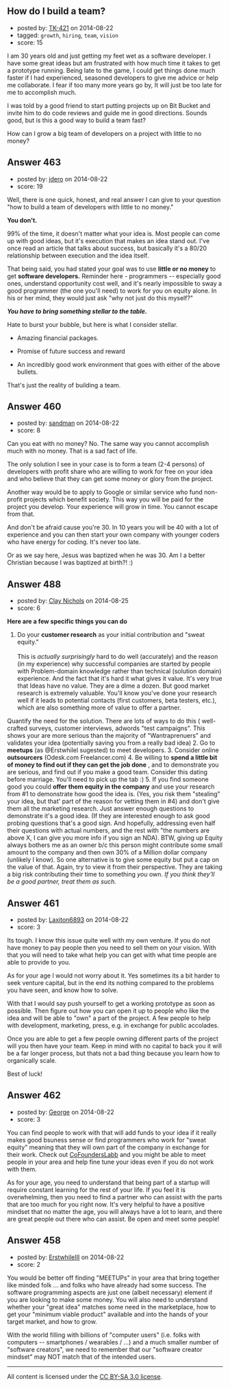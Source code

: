 ## How do I build a team?

- posted by: [TK-421](https://stackexchange.com/users/4125630/tk-421) on 2014-08-22
- tagged: `growth`, `hiring`, `team`, `vision`
- score: 15

I am 30 years old and just getting my feet wet as a software developer. I have some great ideas but am frustrated with how much time it takes to get a prototype running. Being late to the game, I could get things done much faster if I had experienced, seasoned developers to give me advice or help me collaborate. I fear if too many more years go by, It will just be too late for me to accomplish much.

I was told by a good friend to start putting projects up on Bit Bucket and invite him to do code reviews and guide me in good directions. Sounds good, but is this a good way to build a team fast?

How can I grow a big team of developers on a project with little to no money?


## Answer 463

- posted by: [jdero](https://stackexchange.com/users/1972448/jdero) on 2014-08-22
- score: 19

Well, there is one quick, honest, and real answer I can give to your question "how to build a team of developers with little to no money."

**You don't.**

99% of the time, it doesn't matter what your idea is. Most people can come up with good ideas, but it's execution that makes an idea stand out. I've once read an article that talks about success, but basically it's a 80/20 relationship between execution and the idea itself.

That being said, you had stated your goal was to use **little or no money** to get **software developers.** Reminder here - programmers -- especially good ones, understand opportunity cost well, and it's nearly impossible to sway a good programmer (the one you'll need) to work for you on equity alone. In his or her mind, they would just ask "why not just do this myself?"

***You have to bring something stellar to the table.***

Hate to burst your bubble, but here is what I consider stellar.

  -  Amazing financial packages.

  -  Promise of future success and reward

  -  An incredibly good work environment that goes with either of the above bullets.


That's just the reality of building a team.


## Answer 460

- posted by: [sandman](https://stackexchange.com/users/194597/sandman) on 2014-08-22
- score: 8

Can you eat with no money? No. The same way you cannot accomplish much with no money. That is a sad fact of life. 

The only solution I see in your case is to form a team (2-4 persons) of developers with profit share who are willing to work for free on your idea and who believe that they can get some money or glory from the project. 

Another way would be to apply to Google or similar service who fund non-profit projects which benefit society. This way you will be paid for the project you develop. Your experience will grow in time. You cannot escape from that. 

And don't be afraid cause you're 30. In 10 years you will be 40 with a lot of experience and you can then start your own company with younger coders who have energy for coding. It's never too late. 

Or as we say here, Jesus was baptized when he was 30. Am I a better Christian because I was baptized at birth?! :)


## Answer 488

- posted by: [Clay Nichols](https://stackexchange.com/users/3400/clay-nichols) on 2014-08-25
- score: 6

**Here are a few specific things you can do**

 1. Do your **customer research** as your initial contribution and "sweat equity."<br><br>This is *actually surprisingly* hard to do well (accurately) and the
    reason (in my experience) why successful companies are started by
    people with Problem-domain knowledge rather than technical (solution
    domain) experience. And the fact that it's hard it what gives it
    value. It's very true that Ideas have no value. They are a dime a
    dozen. But good market research is extremely valuable. You'll know
    you've done your research well if it leads to potential contacts
    (first customers, beta testers, etc.), which are also something more
    of value to offer a partner.

 Quantify the need for the solution.  There are lots of ways to do this ( well-crafted surveys, customer interviews, adwords "test campaigns".  This shows your are more serious than the majority of "Wantraprenuers" and validates your idea (potentially saving you from a really bad idea)
 2. Go to **meetups** (as @Erstwhilel sugested) to meet developers.
 3. Consider online **outsourcers** (Odesk.com Freelancer.com)
 4. Be willing to **spend a little bit of money to find out if they can get the job done** , and to demonstrate you are serious, and find out if you make a good team. Consider this dating before marriage. You'll need to pick up the tab :)
 5. If you find someone good you could **offer them equity in the company** and use your research from #1 to demonstrate how good the idea is. (Yes, you risk them "stealing" your idea, but that' part of the reason for vetting them in #4) and don't give them all the marketing research. Just answer enough questions to demonstrate it's a good idea. (If they are interested enough to ask good probing questions that's a good sign. And hopefully, addressing even half their questions with actual numbers, and the rest with "the numbers are above X, I can give you more info if you sign an NDA).
BTW, giving up Equity always bothers me as an owner b/c this person might contribute some small amount to the company and then own 30% of a Million dollar company (unlikely I know). So one alternative is to give some equity but put a cap on the value of that. Again, try to view it from their perspective. They are taking a big risk contributing their time to something *you* own.  *If you think they'll be a good partner, treat them as such.*



## Answer 461

- posted by: [Laxiton6893](https://stackexchange.com/users/2181902/laxiton6893) on 2014-08-22
- score: 3

Its tough. I know this issue quite well with my own venture. If you do not have money to pay people then you need to sell them on your vision. With that you will need to take what help you can get with what time people are able to provide to you. 

As for your age I would not worry about it. Yes sometimes its a bit harder to seek venture capital, but in the end its nothing compared to the problems you have seen, and know how to solve. 

With that I would say push yourself to get a working prototype as soon as possible. Then figure out how you can open it up to people who like the idea and will be able to "own" a part of the project. A few people to help with development, marketing, press, e.g. in exchange for public accolades. 

Once you are able to get a few people owning different parts of the project will you then have your team. Keep in mind with no capital to back you it will be a far longer process, but thats not a bad thing because you learn how to organically scale.

Best of luck!



## Answer 462

- posted by: [George](https://stackexchange.com/users/3516499/george) on 2014-08-22
- score: 3

You can find people to work with that will add funds to your idea if it really makes good bsuness sense or find programmers who work for "sweat equity" meaning that they will own part of the company in exchange for their work.  Check out [CoFoundersLabb](https://www.cofounderslab.com/) and you might be able to meet people in your area and help fine tune your ideas even if you do not work with them.

As for your age, you need to understand that being part of a startup will require constant learning for the rest of your life.  If you feel it is overwhelming, then you need to find a partner who can assist with the parts that are too much for you right now.  It's very helpful to have a positive mindset that no matter the age, you will always have a lot to learn, and there are great people out there who can assist.  Be open and meet some people!


## Answer 458

- posted by: [ErstwhileIII](https://stackexchange.com/users/2320529/erstwhileiii) on 2014-08-22
- score: 2

You would be better off finding "MEETUPs" in your area that bring together like minded folk ... and folks who have already had some success.  The software programming aspects are just one (albeit necessary) element if you are looking to make some money. You will also need to understand whether your "great idea" matches some need in the marketplace, how to get your "minimum viable product" available and into the hands of your target market, and how to grow.

With the world filling with billions of "computer users" (i.e. folks with computers -- smartphones / wearables / ...) and a much smaller number of "software creators", we need to remember that our "software creator mindset" may NOT match that of the intended users.



---

All content is licensed under the [CC BY-SA 3.0 license](https://creativecommons.org/licenses/by-sa/3.0/).
